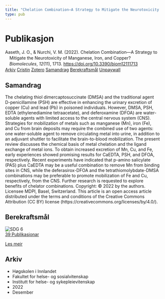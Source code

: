 ```yaml
---
title: "Chelation Combination—A Strategy to Mitigate the Neurotoxicity of Manganese, Iron, and Copper?"
type: pub
---
```

<h1>Publikasjon</h1>
<article id="csl-bib-container-8DQG75QQ" class="csl-bib-container">
  <div class="csl-bib-body" style="line-height: 1.35; padding-left: 1em; text-indent:-1em;">
  <div class="csl-entry">Aaseth, J. O., &amp; Nurchi, V. M. (2022). Chelation Combination&#x2014;A Strategy to Mitigate the Neurotoxicity of Manganese, Iron, and Copper? <i>Biomolecules</i>, <i>12</i>(11), 1713. <a href="https://doi.org/10.3390/biom12111713">https://doi.org/10.3390/biom12111713</a></div>
</div>
  <div class="csl-bib-buttons">
    <a href="#taxonomy-article-8DQG75QQ" class="csl-bib-button">Arkiv</a>
    <a href="https://app.cristin.no/results/show.jsf?id=2093099" alt="Cristin URL" class="csl-bib-button">Cristin</a>
    <a href="http://zotero.org/groups/5022929/items/8DQG75QQ" alt="Zotero URL" class="csl-bib-button">Zotero</a>
    <a href="#abstract-article-8DQG75QQ" class="csl-bib-button">Samandrag</a>
    <a href="#sdg-article-8DQG75QQ" class="csl-bib-button">Berekraftsmål</a>
    <a href="https://www.mdpi.com/2218-273X/12/11/1713/pdf?version=1669100325" class="csl-bib-button">Unpaywall</a>
  </div>
  <div id="csl-bib-meta-container-8DQG75QQ"></div>
</article>
<div id="csl-bib-meta-8DQG75QQ" class="csl-bib-meta">
  <article id="abstract-article-8DQG75QQ" class="abstract-article">
    <h1>Samandrag</h1>
    The chelating thiol dimercaptosuccinate (DMSA) and the traditional agent D-penicillamine (PSH) are effective in enhancing the urinary excretion of copper (Cu) and lead (Pb) in poisoned individuals. However, DMSA, PSH, EDTA (ethylenediamine tetraacetate), and deferoxamine (DFOA) are water-soluble agents with limited access to the central nervous system (CNS). Strategies for mobilization of metals such as manganese (Mn), iron (Fe), and Cu from brain deposits may require the combined use of two agents: one water-soluble agent to remove circulating metal into urine, in addition to an adjuvant shuttler to facilitate the brain-to-blood mobilization. The present review discusses the chemical basis of metal chelation and the ligand exchange of metal ions. To obtain increased excretion of Mn, Cu, and Fe, early experiences showed promising results for CaEDTA, PSH, and DFOA, respectively. Recent experiments have indicated that p-amino salicylate (PAS) plus CaEDTA may be a useful combination to remove Mn from binding sites in CNS, while the deferasirox-DFOA and the tetrathiomolybdate-DMSA combinations may be preferable to promote mobilization of Fe and Cu, respectively, from the CNS. Further research is requested to explore benefits of chelator combinations. 
Copyright: © 2022 by the authors. Licensee MDPI, Basel, Switzerland. This article is an open access article distributed under the terms and conditions of the Creative Commons Attribution (CC BY) license (https://creativecommons.org/licenses/by/4.0/).
  </article>
  <article id="sdg-article-8DQG75QQ" class="sdg-article">
    <h1>Berekraftsmål</h1>
    <div class="sdg-container"><div id="sdg6" class="sdg">
<img src="{{< params subfolder >}}images/sdg/sdg06_no.png" class="image" alt="SDG 6">
<div class="sdg-overlay">
<a href="{{< params subfolder >}}no/archive/?sdg=6#archive" class="sdg-publication-count"><span>39</span> Publikasjonar</a>
<p><a href="https://www.fn.no/om-fn/fns-baerekraftsmaal/rent-vann-og-gode-sanitaerforhold?lang=nno-NO" class="sdg-read-more">Les meir</a></p>
</div>
</div></div>
  </article>
  <article id="taxonomy-article-8DQG75QQ" class="taxonomy-article">
    <h1>Arkiv</h1>
    <ul>
      <li>Høgskolen i Innlandet</li>
      <li>Fakultet for helse- og sosialvitenskap</li>
      <li>Institutt for helse- og sykepleievitenskap</li>
      <li>2022</li>
      <li>Desember</li>
    </ul>
  </article>
</div>
